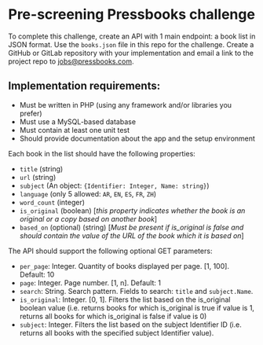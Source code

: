 # Pre-screening Pressbooks challenge

To complete this challenge, create an API with 1 main endpoint: a book list in JSON format. Use the `books.json` file in this repo for the challenge. Create a GitHub or GitLab repository with your implementation and email a link to the project repo to jobs@pressbooks.com.

## Implementation requirements:
- Must be written in PHP (using any framework and/or libraries you prefer)
- Must use a MySQL-based database
- Must contain at least one unit test
- Should provide documentation about the app and the setup environment

Each book in the list should have the following properties:
- `title` (string)    
- `url` (string)    
- `subject` (An object: `{Identifier: Integer, Name: string}`)
- `language` (only 5 allowed: `AR`, `EN`, `ES`, `FR`, `ZH`)
- `word_count` (integer)
- `is_original` (boolean) [*this property indicates whether the book is an original or a copy based on another book*]
- `based_on` (optional) (string) [*Must be present if is_original is false and should contain the value of the URL of the book which it is based on*]

The API should support the following optional GET parameters:
- `per_page`: Integer. Quantity of books displayed per page. [1, 100]. Default: 10
- `page`: Integer. Page number. [1, n]. Default: 1 
- `search`: String. Search pattern. Fields to search: `title` and `subject.Name`.
- `is_original`: Integer. [0, 1]. Filters the list based on the is_original boolean value (i.e. returns books for which is_original is true if value is 1, returns all books for which is_original is false if value is 0)
- `subject`: Integer. Filters the list based on the subject Identifier ID (i.e. returns all books with the specified subject Identifier value).